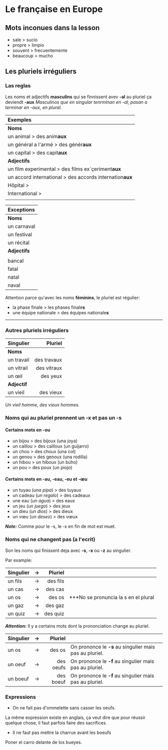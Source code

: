 # Le française en Europe

## Mots inconues dans la lesson

- sale > sucio
- propre > limpio
- souvent > frecuentemente
- beaucoup > mucho

## Les pluriels irréguliers

### Las reglas

Les noms et adjectifs **masculins** qui se finnissent avev **-al** au pluriel ça deviendt **-aux**
*Masculinos que en singular tenrminan en -al, pasan a terminar en -aux, en plural.*

| Exemples                                                         |
|:-----------------------------------------------------------------|
| **Noms**                                                         |
| un animal > des anim**aux**                                      |
| un général a l'armé > des génér**aux**                           |
| un capital > des capit**aux**                                    |
| **Adjectifs**                                                    |
| un film experimental > des films ex`çeriment**aux**      | banal |
| un accord international > des accords internation**aux**         |
| Hôpital >                                                        |
| International >                                                  |
|                                                                  |

| Exceptions    |
|:--------------|
| **Noms**      |
| un carnaval   |
| un festival   |
| un récital    |
| **Adjectifs** |
|               |
| bancal        |
| fatal         |
| natal         |
| naval         |

Attention parce qu'avec les noms **féminins**, le pluriel est régulier:

- la phase finale > les phases finale**s**
- une équipe nationale > des équipes nationale**s**

---

### Autres pluriels irréguliers

| Singulier    |     Pluriel |
|:-------------|------------:|
| **Noms**     |             |
| un travail   | des travaux |
| un vitrail   | des vitraux |
| un œil       |    des yeux |
| **Adjectif** |             |
| un vieil     |   des vieux |

*Un vieil homme, des vieux hommes.*

### Noms qui au pluriel prennent un **-x** et pas un **-s**

#### Certains mots en **-ou**

- un bijou > des bijoux (una joya)
- un caillou > des cailloux (un guijarro)
- un chou > des choux (una col)
- un genou > des genoux (una rodilla)
- un hibou >  un hiboux (un búho)
- un pou > des poux (un piojo)

#### Certains mots en -au, -eau, -eu et -œu

- un tuyau  (*una pipa*) > des tuyaux
- un cadeau (*un regalo*) > des cadeaux
- une eau (*un agua*) > des eaux
- un jeu (*un juego*) > des jeux
- un dieu (*un dios*) > des dieux
- un vœu (*un deseo*) > des vœux

***Note:*** Comme pour le -s, le -x en fin de mot est muet.

### Noms qui ne changent pas (a l'ecrit)

Son les noms qui finissent deja avec **-s**, **-x** ou **-z** au singulier.

Par example:

| Singulier | → |  Pluriel |                                      |
|:----------|---|---------:|--------------------------------------|
| un fils   | → | des fils |                                      |
| un cas    | → |  des cas |                                      |
| un os     | → |   des os | ***No se pronuncia la s en el plural |
| un gaz    | → |  des gaz |                                      |
| un quiz   | → | des quiz |                                      |

***Attention:*** Il y a certains mots dont la prononciation change au pluriel.

| Singulier | → |   Pluriel |                                                         |
|-----------|---|----------:|---------------------------------------------------------|
| un os     | → |    des os | On prononce le **-s** au singulier mais pas au pluriel. |
| un oeuf   | → | des oeufs | On prononce le **-f** au singulier mais pas au pluriel. |
| un boeuf  | → | des boeuf | On prononce le **-f** au singulier mais pas au pluriel. |

### Expressions

- On ne fait pas d'ommelette sans casser les oeufs.
  
La même expression existe en anglais, ça veut dire que pour réussir quelque chose, il faut parfois faire des sacrifices.

- Il ne faut pas mettre la charrue avant les boeufs

Poner el carro delante de los bueyes.
